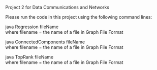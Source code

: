 Project 2 for Data Communications and Networks

Please run the code in this project using the following command lines:

java Regression fileName   
where filename = the name of a file in Graph File Format   

java ConnectedComponents fileName   
where filename = the name of a file in Graph File Format   

java TopRank fileName   
where filename = the name of a file in Graph File Format   
